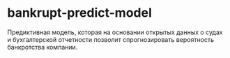 # bankrupt-predict-model
Предиктивная модель, которая на основании открытых данных о судах и бухгалтерской отчетности позволит спрогнозировать вероятность банкротства компании. 
